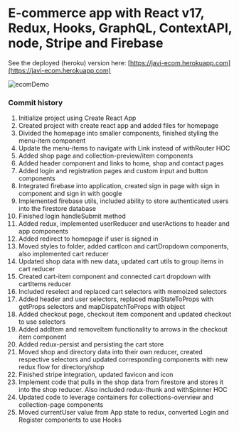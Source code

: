 # E-commerce app with React v17, Redux, Hooks, GraphQL, ContextAPI, node, Stripe and Firebase

See the deployed (heroku) version here: [https://javi-ecom.herokuapp.com](https://javi-ecom.herokuapp.com)

![ecomDemo](https://raw.githubusercontent.com/javiside/ecom-clothing/main/src/assets/demo.gif)

### Commit history

1. Initialize project using Create React App
2. Created project with create react app and added files for homepage
3. Divided the homepage into smaller components, finished styling the menu-item component
4. Update the menu-items to navigate with Link instead of withRouter HOC
5. Added shop page and collection-preview/item components
6. Added header component and links to home, shop and contact pages
7. Added login and registration pages and custom input and button components
8. Integrated firebase into application, created sign in page with sign in component and sign in with google
9. Implemented firebase utils, included ability to store authenticated users into the firestore database
10. Finished login handleSubmit method
11. Added redux, implemented userReducer and userActions to header and app components
12. Added redirect to homepage if user is signed in
13. Moved styles to folder, added cartIcon and cartDropdown components, also implemented cart reducer
14. Updated shop data with new data, updated cart utils to group items in cart reducer
15. Created cart-item component and connected cart dropdown with cartItems reducer
16. Included reselect and replaced cart selectors with memoized selectors
17. Added header and user selectors, replaced mapStateToProps with getProps selectors and mapDispatchToProps with object
18. Added checkout page, checkout item component and updated checkout to use selectors
19. Added addItem and removeItem functionality to arrows in the checkout item component
20. Added redux-persist and persisting the cart store
21. Moved shop and directory data into their own reducer, created respective selectors and updated corresponding components with new redux flow for directory/shop
22. Finished stripe integration, updated favicon and icon
23. Implement code that pulls in the shop data from firestore and stores it into the shop reducer. Also included redux-thunk and withSpinner HOC
24. Updated code to leverage containers for collections-overview and collection-page components
25. Moved currentUser value from App state to redux, converted Login and Register components to use Hooks

